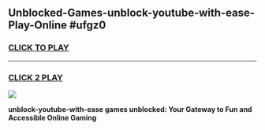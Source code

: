 
## Unblocked-Games-unblock-youtube-with-ease-Play-Online #ufgz0
<h3>
<a href="https://news.freeplayer.one?title=unblock-youtube-with-ease&ref=3">CLICK TO PLAY</a></h3>
<hr>

<h3>
<a href="https://news.freeplayer.one?title=unblock-youtube-with-ease&ref=3">CLICK 2 PLAY</a>
  
</h3>

<a href="https://news.freeplayer.one?title=unblock-youtube-with-ease&ref=3"><img src="https://clearcache.store/games.png"></a>


**unblock-youtube-with-ease games unblocked: Your Gateway to Fun and Accessible Online Gaming**
